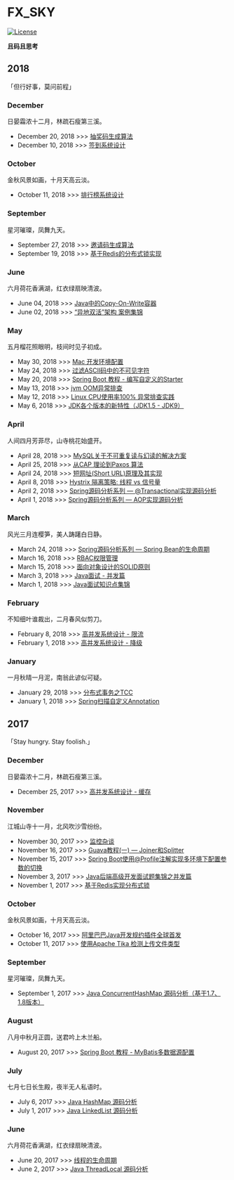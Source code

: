 # FX_SKY
[![License](https://img.shields.io/badge/license-Apache%202-green.svg)](https://www.apache.org/licenses/LICENSE-2.0)   

**且码且思考**

## 2018
「但行好事，莫问前程」

### December
日晏霜浓十二月，林疏石瘦第三溪。
* December 20, 2018 >>> [抽奖码生成算法 ](https://github.com/TFdream/blog/issues/50)
* December 10, 2018 >>> [签到系统设计](https://github.com/TFdream/blog/issues/32)

### October
金秋风景如画，十月天高云淡。 
* October 11, 2018 >>> [排行榜系统设计](https://github.com/TFdream/blog/issues/21)

### September
星河璀璨，凤舞九天。 
* September 27, 2018 >>> [邀请码生成算法](https://github.com/TFdream/blog/issues/20)
* September 19, 2018 >>> [基于Redis的分布式锁实现](https://github.com/TFdream/blog/issues/16)

### June
六月荷花香满湖，红衣绿扇映清波。
* June 04, 2018 >>> [Java中的Copy-On-Write容器](contents/Java/CopyOnWriteArrayList_Analysis.md)
* June 02, 2018 >>> [“异地双活”架构 案例集锦](contents/Archtecture/high_available_arch.md)

### May
五月榴花照眼明，枝间时见子初成。
* May 30, 2018 >>> [Mac 开发环境配置](contents/Tools/Mac_Env_Config.md)
* May 24, 2018 >>> [过滤ASCII码中的不可见字符](contents/Java/Filter_Invisible_ASCII_Character.md)
* May 20, 2018 >>> [Spring Boot 教程 - 编写自定义的Starter](contents/Spring%20Boot/Spring-Boot-Custom-Your-Starter.md)
* May 13, 2018 >>> [jvm OOM异常排查](contents/Java/JVM_OOM_Analysis.md)
* May 12, 2018 >>> [Linux CPU使用率100% 异常排查实践](contents/Java/CPU_100_Analysis.md)
* May 6, 2018 >>> [JDK各个版本的新特性（JDK1.5 - JDK9）](contents/Java/JDK_New_Features.md)

### April
人间四月芳菲尽，山寺桃花始盛开。 
* April 28, 2018 >>> [MySQL关于不可重复读与幻读的解决方案](contents/MySQL/MVCC.md)
* April 25, 2018 >>> [从CAP 理论到Paxos 算法](contents/Archtecture/Cap_Paxos_Alg_Intro.md)
* April 24, 2018 >>> [短网址(Short URL)原理及其实现](contents/Microservices/Short_url.md)
* April 8, 2018 >>> [Hystrix 隔离策略: 线程 vs 信号量](contents/Microservices/Hystrix_Isolation.md)
* April 2, 2018 >>> [Spring源码分析系列 — @Transactional实现源码分析](contents/Spring/Spring_Transaction_Analysis.md)
* April 1, 2018 >>> [Spring源码分析系列 — AOP实现源码分析](contents/Spring/Spring_AOP_Analysis_Part1.md)

### March
风光三月连樱笋，美人踌躇白日静。
* March 24, 2018 >>> [Spring源码分析系列 — Spring Bean的生命周期](contents/Spring/Spring_Bean_Lifecycle.md)
* March 16, 2018 >>> [RBAC权限管理](contents/Archtecture/RBAC_Model.md)
* March 15, 2018 >>> [面向对象设计的SOLID原则](contents/Archtecture/Solid_Principle.md)
* March 3, 2018 >>> [Java面试 - 并发篇](contents/Interview/Java_Interview_Concurrent.md)
* March 1, 2018 >>> [Java面试知识点集锦](contents/Interview/Java_Interview_Summary.md)

### February
不知细叶谁裁出，二月春风似剪刀。
* February 8, 2018 >>> [高并发系统设计 - 限流](contents/Archtecture/High_Concurrency_RateLimit.md)
* February 1, 2018 >>> [高并发系统设计 - 降级](contents/Archtecture/High_Concurrency_Degrade.md)

### January
一月秋晴一月泥，南翁此谚似可疑。
* January 29, 2018 >>> [分布式事务之TCC](contents/Archtecture/TCC.md)
* January 1, 2018 >>> [Spring扫描自定义Annotation](contents/Spring/Spring_Annotation_Scan.md)

## 2017
「Stay hungry. Stay foolish.」

### December
日晏霜浓十二月，林疏石瘦第三溪。
* December 25, 2017 >>> [高并发系统设计 - 缓存](contents/Archtecture/High_Concurrency_Cache.md)

### November
江城山寺十一月，北风吹沙雪纷纷。
* November 30, 2017 >>> [监控杂谈](contents/Archtecture/About-Monitor.md)
* November 16, 2017 >>> [Guava教程(一) — Joiner和Splitter](contents/Java/Guava_Join_Split_Usage.md)
* November 15, 2017 >>> [Spring Boot使用@Profile注解实现多环境下配置参数的切换](contents/Spring%20Boot/Spring_Boot_Profile_Usage.md)
* November 3, 2017 >>> [Java后端高级开发面试题集锦之并发篇](contents/Interview/Java_Backend_Interview_Concurrent.md)
* November 1, 2017 >>> [基于Redis实现分布式锁](contents/Archtecture/Redis_Distributed_Lock_Implementation.md)

### October
金秋风景如画，十月天高云淡。 
* October 16, 2017 >>> [阿里巴巴Java开发规约插件全球首发](contents/Java/Alibaba_Java_Coding_Guidelines.md)
* October 11, 2017 >>> [使用Apache Tika 检测上传文件类型](contents/Java/Apache_Tika_In_Action.md)

### September
星河璀璨，凤舞九天。 
* September 1, 2017 >>> [Java ConcurrentHashMap 源码分析（基于1.7、1.8版本）](contents/Java/ConcurrentHashMap_Theory.md)

### August
八月中秋月正圆，送君吟上木兰船。

* August 20, 2017 >>> [Spring Boot 教程 - MyBatis多数据源配置]()

### July
七月七日长生殿，夜半无人私语时。

* July 6, 2017 >>> [Java HashMap 源码分析](contents/Java/HashMap_Theory_Analysis.md)
* July 1, 2017 >>> [Java LinkedList 源码分析](contents/Java/LinkedList_Analysis.md)

### June
六月荷花香满湖，红衣绿扇映清波。
* June 20, 2017 >>> [线程的生命周期](contents/Concurrent/Thread_Lifecycle.md)
* June 2, 2017 >>> [Java ThreadLocal 源码分析](contents/Java/ThreadLocal_Analysis.md)


